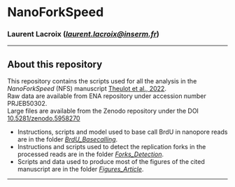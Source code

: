 # NanoForkSpeed  
### Laurent Lacroix (*laurent.lacroix@inserm.fr*)
***
## About this repository  

This repository contains the scripts used for all the analysis in the *NanoForkSpeed* (NFS) manuscript [Theulot et al., 2022](https://doi.org/10.1038/s41467-022-31012-0).  
Raw data are available from ENA repository under accession number PRJEB50302.  
Large files are available from the Zenodo repository under the DOI [10.5281/zenodo.5958270](https://doi.org/10.5281/zenodo.5958270)  
* Instructions, scripts and model used to base call BrdU in nanopore reads are in the folder [*BrdU_Basecalling*](./BrdU_Basecalling).  
* Instructions and scripts used to detect the replication forks in the processed reads are in the folder [*Forks_Detection*](./Forks_Detection).  
* Scripts and data used to produce most of the figures of the cited manuscript are in the folder [*Figures_Article*](./Figures_Article).  

***
